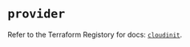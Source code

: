 # `provider`

Refer to the Terraform Registory for docs: [`cloudinit`](https://registry.terraform.io/providers/hashicorp/cloudinit/2.3.3/docs).
